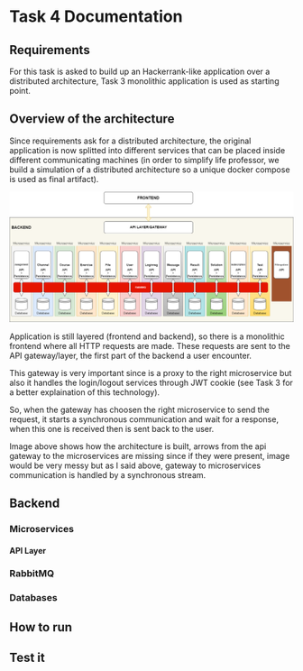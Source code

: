 # Task 4 Documentation

## Requirements
For this task is asked to build up an Hackerrank-like application over a distributed architecture, Task 3 monolithic application is used as starting point.

## Overview of the architecture

Since requirements ask for a distributed architecture, the original application is now splitted into different services that can be placed inside different communicating machines (in order to simplify life professor, we build a simulation of a distributed architecture so a unique docker compose is used as final artifact).

![Alt Image text](/Task%204/img/distributed.png "Application structure")

Application is still layered (frontend and backend), so there is a monolithic frontend where all HTTP requests are made. These requests are sent to the API gateway/layer, the first part of the backend a user encounter.

This gateway is very important since is a proxy to the right microservice but also it handles the login/logout services through JWT cookie (see Task 3 for a better explaination of this technology).

So, when the gateway has choosen the right microservice to send the request, it starts a synchronous communication and wait for a response, when this one is received then is sent back to the user.

Image above shows how the architecture is built, arrows from the api gateway to the microservices are missing since if they were present, image would be very messy but as I said above, gateway to microservices communication is handled by a synchronous stream.

## Backend
### Microservices
#### API Layer 
### RabbitMQ
### Databases

## How to run 

## Test it
